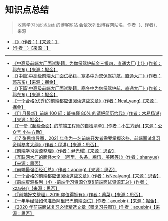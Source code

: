 # 知识点总结

> 收集学习 `知识点总结` 的博客网站
> 会依次列出博客网站名、作者（、译者）、来源

- [《》(作者：)【来源：】]()
- [ (作者：)【来源：】]()

---

- [《中高级前端大厂面试秘籍，为你保驾护航金三银四，直通大厂(上)》(作者：郭东东)【来源：掘金】](https://juejin.cn/post/6844903776512393224)
- [《(中篇)中高级前端大厂面试秘籍，寒冬中为您保驾护航，直通大厂》(作者：郭东东)【来源：掘金】](https://juejin.cn/post/6844903801153945608)
- [《(下篇)中高级前端大厂面试秘籍，寒冬中为您保驾护航，直通大厂》(作者：郭东东)【来源：掘金】](https://juejin.cn/post/6844903830979608584)
- [《一个合格(优秀)的前端都应该阅读这些文章》(作者：Neal_yang)【来源：掘金】](https://juejin.cn/post/6844903896637259784)
- [《【1 月最新】前端 100 问：能搞懂 80% 的请把简历给我》(作者：木易杨说)【来源：掘金】](https://juejin.cn/post/6844903885488783374)
- [《【一份【超级全面】的前端工程师的自检清单》(作者：小生方勤)【来源：公众号 小生方勤】](https://mp.weixin.qq.com/s/_mRxIwIESsuXasMun1Ff5A)
- [《17 张思维导图，2021 年作为一名前端开发者需要掌握这些，前端面试复习资料参考大纲》(作者：程洋)【来源：思否】](https://segmentfault.com/a/1190000038420793)
- [《前端学习资源整理》(作者：尹光耀)【来源：思否】](https://segmentfault.com/a/1190000007980818)
- [《互联网大厂的面经大全 （阿里、头条、腾讯、美团等）》(作者：shanyue)【来源：思否】](https://segmentfault.com/a/1190000021955120)
- [《前端最强面经汇总》(作者：aoping)【来源：思否】](https://segmentfault.com/a/1190000020028294)
- [《一个合格的前端都应该阅读这些文章》(作者：isNealyang)【来源：思否】](https://segmentfault.com/a/1190000019865902)
- [《前端资源系列（4）-前端学习资源分享&前端面试资源汇总》(作者：xzavier)【来源：思否】](https://segmentfault.com/a/1190000007062464)
- [《『前端好文整理』2019 你值得拥有》(作者：酱菜)【来源：思否】](https://segmentfault.com/a/1190000017577802)
- [《一年半经验如何准备阿里巴巴前端面试》(作者：axuebin)【来源：掘金】](https://juejin.cn/post/6844904072345026574)
- [《2020 年前端面试复习必读精选文章【赠复习导图】》(作者：axuebin)【来源：思否】](https://segmentfault.com/a/1190000022282401)
